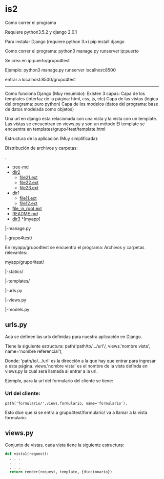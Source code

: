 # is2

Como correr el programa

Requiere python3.5.2 y django 2.0.1

Para instalar Django (requiere python 3.x)
pip install django

Como correr el programa:
python3 manage.py runserver ip:puerto

Se crea en ip:puerto/grupo4test

Ejemplo: 
python3 manage.py runserver localhost:8500

entrar a
localhost:8500/grupo4test

*********************

Como funciona Django (Muy resumido):
Existen 3 capas:
Capa de los templates (interfaz de la página: html, css, js, etc)
Capa de las vistas (lógica del programa: puro python)
Capa de los modelos (datos del programa: base de datos modelada como objetos)

Una url en django esta relacionada con una vista y la vista con un template.
Las vistas se encuentran en views.py y son un método
El template se encuentra en templates/grupo4test/template.html

Estructura de la aplicación (Muy simplificada):

Distribución de archivos y carpetas:

.
 * [tree-md](./tree-md)
 * [dir2](./dir2)
   * [file21.ext](./dir2/file21.ext)
   * [file22.ext](./dir2/file22.ext)
   * [file23.ext](./dir2/file23.ext)
 * [dir1](./dir1)
   * [file11.ext](./dir1/file11.ext)
   * [file12.ext](./dir1/file12.ext)
 * [file_in_root.ext](./file_in_root.ext)
 * [README.md](./README.md)
 * [dir3](./dir3)
*[myapp]

  |-manage.py

  |-grupo4test/

 
En myapp/grupo4test se encuentra el programa:
Archivos y carpetas relevantes:

myapp/grupo4test/

  |-statics/
  
  |-templates/
  
  |-urls.py
  
  |-views.py
  
  |-models.py
  
 
## urls.py
Acá se definen las urls definidas para nuestra aplicación en Django.

Tiene la siguiente estructura:
path('path/to/.../url'/, views.'nombre vista', name='nombre referencial'),

Donde:
'path/to/.../url' es la dirección a la que hay que entrar para ingresar a esta página.
views.'nombre vista' es el nombre de la vista definda en views.py la cual será llamada al entrar a la url.

Ejemplo, para la url del formulario del cliente se tiene:

### Url del cliente:
    path('formulario/',views.formulario, name='formulario'),

Esto dice que si se entra a grupo4test/formulario/ va a llamar a la vista formulario.

## views.py
Conjunto de vistas, cada vista tiene la siguiente estructura:

``` python
def vista1(request):
  . . .
  . . .
  . . .
  return render(request, template, {diccionario})
```






  
  




